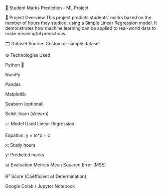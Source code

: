 🧠 Student Marks Prediction - ML Project

📌 Project Overview
This project predicts students' marks based on the number of hours they studied, using a Simple Linear Regression model. It demonstrates how machine learning can be applied to real-world data to make meaningful predictions.


🗂️ Dataset
Source: Custom or sample dataset 

⚙️ Technologies Used

Python 🐍

NumPy

Pandas

Matplotlib

Seaborn (optional)

Scikit-learn (sklearn)

📈 Model Used
Linear Regression

Equation: y = m*x + c

x: Study hours

y: Predicted marks


📊 Evaluation Metrics
Mean Squared Error (MSE)

R² Score (Coefficient of Determination)

Google Colab / Jupyter Notebook

